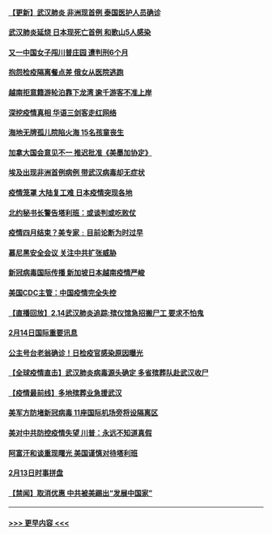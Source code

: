 #### [【更新】武汉肺炎 非洲现首例 泰国医护人员确诊](../pages/prog202/a102770740.md?t=02151822) 
#### [武汉肺炎延烧 日本现死亡首例 和歌山5人感染](../pages/prog202/a102777815.md?t=02151822) 
#### [又一中国女子闯川普庄园 遭判刑6个月](../pages/prog202/a102777673.md?t=02151822) 
#### [抱怨检疫隔离餐点差 俄女从医院逃跑](../pages/prog202/a102777667.md?t=02151822) 
#### [越南拒意籍游轮泊靠下龙湾 逾千游客不准上岸](../pages/prog202/a102777646.md?t=02151822) 
#### [深挖疫情真相 华语三剑客走红网络](../pages/prog202/a102777624.md?t=02151822) 
#### [海地无牌孤儿院陷火海 15名孩童丧生](../pages/prog202/a102777620.md?t=02151822) 
#### [加拿大国会意见不一 推迟批准《美墨加协定》](../pages/prog202/a102777575.md?t=02151822) 
#### [埃及出现非洲首例病例 带武汉病毒却无症状](../pages/prog202/a102777559.md?t=02151822) 
#### [疫情笼罩 大陆复工难 日本疫情突现各地](../pages/prog202/a102777455.md?t=02151822) 
#### [北约秘书长警告塔利班：或谈判或吃败仗](../pages/prog202/a102777442.md?t=02151822) 
#### [疫情四月结束？美专家﹕目前论断为时过早](../pages/prog202/a102777248.md?t=02151822) 
#### [慕尼黑安全会议 关注中共扩张威胁](../pages/prog202/a102777254.md?t=02151822) 
#### [新冠病毒国际传播 新加坡日本越南疫情严峻](../pages/prog202/a102777245.md?t=02151822) 
#### [美国CDC主管：中国疫情完全失控](../pages/prog202/a102777236.md?t=02151822) 
#### [【直播回放】2.14武汉肺炎追踪:殡仪馆急招搬尸工 要求不怕鬼](../pages/prog202/a102777141.md?t=02151822) 
#### [2月14日国际重要讯息](../pages/prog202/a102777073.md?t=02151822) 
#### [公主号台老翁确诊！日检疫官感染原因曝光](../pages/prog202/a102777075.md?t=02151822) 
#### [【全球疫情直击】武汉肺炎病毒源头确定 多省殡葬队赴武汉收尸](../pages/prog202/a102777026.md?t=02151822) 
#### [【疫情最前线】多地殡葬业急援武汉](../pages/prog202/a102776986.md?t=02151822) 
#### [美军方防堵新冠病毒 11座国际机场旁将设隔离区](../pages/prog202/a102776870.md?t=02151822) 
#### [美对中共防控疫情失望 川普：永远不知道真假](../pages/prog202/a102776836.md?t=02151822) 
#### [阿富汗和谈重现曙光 美国谨慎对待塔利班](../pages/prog202/a102776748.md?t=02151822) 
#### [2月13日时事拼盘](../pages/prog202/a102776689.md?t=02151822) 
#### [【禁闻】取消优惠 中共被美踢出“发展中国家”](../pages/prog202/a102776670.md?t=02151822) 

----
#### [ >>> 更早内容 <<< ](../indexes/prog202-earlier.md)

